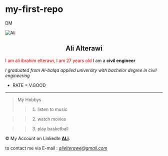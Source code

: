 # my-first-repo
DM

![Ali](https://i.postimg.cc/kXZsnSyP/1567681432510.jpg)

## <center>Ali Alterawi</center>
<font color="red ">I am ali ibrahim elterawi, I am 27 years old</font>
I am a **civil engineer**


*I graduated from Al-balqa applied university with bachelor degree in civil engineering*

- RATE = V.GOOD
***
> My Hobbys
>> 1. listen to music 

>> 2. watch movies 

>> 3. play basketball

&copy; My Account on LinkedIn **[ALi](https://www.linkedin.com/in/ali-al-terawi-332603181/)**.   
 
 to contact me via E-mail : *<alielterawe@gmail.com>*
 
 
